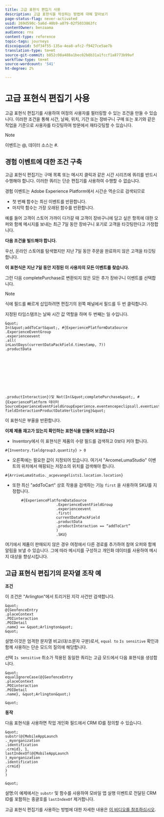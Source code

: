 ```yaml
---
title: 고급 표현식 편집기 사용
description: 고급 표현식을 작성하는 방법에 대해 알아보기
page-status-flag: never-activated
uuid: 269d590c-5a6d-40b9-a879-02f5033863fc
contentOwner: benzaama
audience: rns
content-type: reference
topic-tags: journeys
discoiquuid: 5df34f55-135a-4ea8-afc2-f9427ce5ae7b
translation-type: tm+mt
source-git-commit: b852c08a488a1bec02b8b31a1fccf1a8773b99af
workflow-type: tm+mt
source-wordcount: '541'
ht-degree: 2%

---
```



# 고급 표현식 편집기 사용

고급 표현식 편집기를 사용하여 여정의 사용자를 필터링할 수 있는 조건을 만들 수 있습니다. 이러한 조건을 통해 시간, 날짜, 위치, 기간 또는 장바구니 구매 또는 포기와 같은 작업을 기준으로 사용자를 타깃팅하여 방문에서 재타깃팅할 수 있습니다.

>[!NOTE]
>
>이벤트는 @, 데이터 소스는 #.

## 경험 이벤트에 대한 조건 구축

고급 표현식 편집기는 구매 목록 또는 메시지 클릭과 같은 시간 시리즈에 쿼리를 반드시 수행해야 합니다. 이러한 쿼리는 단순 편집기를 사용하여 수행할 수 없습니다.

경험 이벤트는 Adobe Experience Platform에서 시간순 역순으로 검색되므로

* 첫 번째 함수는 최신 이벤트를 반환합니다.
* 마지막 함수는 가장 오래된 함수를 반환합니다.

예를 들어 고객이 스토어 가까이 다가갈 때 고객이 장바구니에 담고 싶은 항목에 대한 오퍼와 함께 메시지를 보내는 최근 7일 동안 장바구니 포기로 고객을 타깃팅한다고 가정합니다.

**다음 조건을 빌드해야 합니다.**

우선, 온라인 스토어를 탐색했지만 지난 7일 동안 주문을 완료하지 않은 고객을 타깃팅합니다.

<!--**This expression looks for a specified value in a string value:**

`In (“addToCart”, #{field reference from experience event})`-->

**이 표현식은 지난 7일 동안 지정된 이 사용자의 모든 이벤트를 찾습니다.**

그런 다음 completePurchase로 변환되지 않은 모든 추가 장바구니 이벤트를 선택합니다.

>[!NOTE]
>
>식에 필드를 빠르게 삽입하려면 편집기의 왼쪽 패널에서 필드를 두 번 클릭합니다.

지정된 타임스탬프는 날짜 시간 값 역할을 하며 두 번째는 일 수입니다.

    &quot;
    In(&quot;addToCart&quot;, #{ExperiencePlatformDataSource
    .ExperienceEventGroup
    .experienceevent
    .all(
    inLastDays(currentDataPackField.timestamp, 7))
    .productData
    
    
    
    
    
    
    
    
    
    
    .productInteraction})및 Not(In(&quot;completePurchase&quot;, #{ExperiencePlatform 데이터SourceExperienceEventFieldGroupExperience.eventencepeclipsall.eventLastLastDays(currentDataPackPackField.7) fieldInteractionProductDataVertistering}&quot;

이 표현식은 부울을 반환합니다.

**이제 제품 재고가 있는지 확인하는 표현식을 만들어 보겠습니다**

* Inventory에서 이 표현식은 제품의 수량 필드를 검색하고 0보다 커야 합니다.

`#{Inventory.fieldgroup3.quantity} > 0`

* 오른쪽에는 필요한 값이 지정되어 있습니다. 여기서 &quot;ArcomeLumaStudio&quot; 이벤트의 위치에서 매핑되는 저장소의 위치를 검색해야 합니다.

`#{ArriveLumaStudio._acpevangelists1.location.location}`

* 또한 최신 &quot;addToCart&quot; 상호 작용을 검색하는 기능 `first` 을 사용하여 SKU를 지정합니다.

   ```
       #{ExperiencePlatformDataSource
                       .ExperienceEventFieldGroup
                       .experienceevent
                       .first(
                       currentDataPackField
                       .productData
                       .productInteraction == “addToCart”
                       )
                       .SKU}
   ```

여기에서 제품이 판매되지 않은 경우 여정에서 다른 경로를 추가하여 참여 오퍼와 함께 알림을 보낼 수 있습니다. 그에 따라 메시지를 구성하고 개인화 데이터를 사용하여 메시지 대상을 향상시킵니다.

## 고급 표현식 편집기의 문자열 조작 예

**조건**

이 조건은 &quot;Arlington&quot;에서 트리거된 지각 사건만 검색합니다.

    &quot;
    @{GeofenceEntry
    .placeContext
    .POIinteraction
    .POIDetail
    .name} == &quot;Arlington&quot;
    &quot;

설명:이것은 엄격한 문자열 비교(대/소문자 구분)로서, `equal to` `Is sensitive` 확인과 함께 사용하는 단순 모드의 질의에 해당합니다.

선택 `Is sensitive` 취소가 적용된 동일한 쿼리는 고급 모드에서 다음 표현식을 생성합니다.

    &quot;
    equalIgnoreCase(@{GeofenceEntry
    .placeContext
    .POIinteraction
    .POIDetail
    .name}, &quot;Arlington&quot;)
    
    &quot;

**동작**

다음 표현식을 사용하면 작업 개인화 필드에서 CRM ID를 정의할 수 있습니다.

    &quot;
    substr(@{MobileAppLaunch
    ._myorganization
    .identification
    .crmid}, 1,
    lastIndexOf(@{MobileAppLaunch
    )_myorganization
    .identification
    .crmid}
    }
    )
    
    &quot;

설명:이 예제에서는 `substr` 및 함수를 사용하여 모바일 앱 실행 이벤트로 전달된 CRM ID를 포함하는 중괄호를 `lastIndexOf` 제거합니다.

고급 표현식 편집기를 사용하는 방법에 대한 자세한 내용은 [이 비디오를 참조하십시오](https://docs.adobe.com/content/help/en/platform-learn/tutorials/journey-orchestration/create-a-journey.html).
